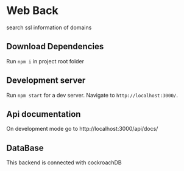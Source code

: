 # Web Back
 search ssl information of domains

## Download Dependencies

Run `npm i` in project root folder

## Development server

Run `npm start` for a dev server. Navigate to `http://localhost:3000/`.

## Api documentation

On development mode go to http://localhost:3000/api/docs/

## DataBase

This backend is connected with cockroachDB

